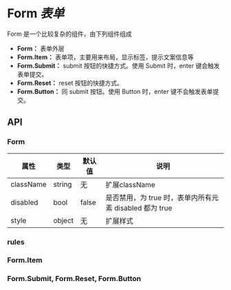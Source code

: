 # Form *表单*

Form 是一个比较复杂的组件，由下列组件组成

- **Form：** 表单外层
- **Form.Item：** 表单项，主要用来布局，显示标签，提示文案信息等
- **Form.Submit：** submit 按钮的快捷方式。使用 Submit 时，enter 键会触发表单提交。
- **Form.Reset：** reset 按钮的快捷方式。
- **Form.Button：** 同 submit 按钮。使用 Button 时，enter 键不会触发表单提交。

<example />

## API

### Form
| 属性 | 类型 | 默认值 | 说明 |
| --- | --- | --- | --- |
| className | string | 无 | 扩展className |
| disabled | bool | false | 是否禁用，为 true 时，表单内所有元素 disabled 都为 true |
| style | object | 无 | 扩展样式 |

### rules

### Form.Item

### Form.Submit, Form.Reset, Form.Button
